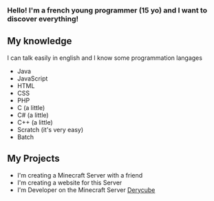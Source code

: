 ### Hello! I'm a french young programmer (15 yo) and I want to discover everything!
## My knowledge
I can talk easily in english and I know some programmation langages
- Java
- JavaScript
- HTML
- CSS
- PHP
- C (a little)
- C# (a little)
- C++ (a little)
- Scratch (it's very easy)
- Batch

## My Projects
- I'm creating a Minecraft Server with a friend
- I'm creating a website for this Server
- I'm Developer on the Minecraft Server [Derycube](https://derycube.fr/)

